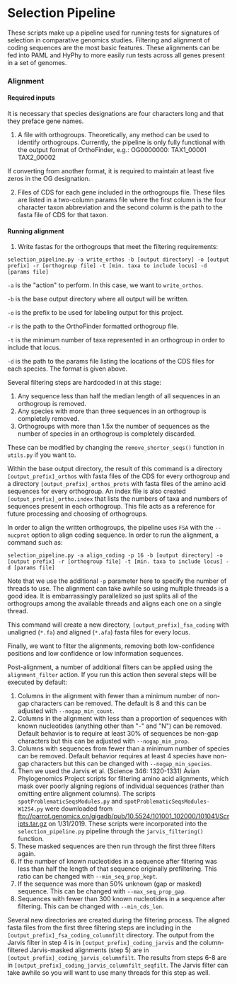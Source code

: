 # Selection Pipeline

These scripts make up a pipeline used for running tests for signatures of selection in comparative genomics studies. Filtering and alignment of coding sequences are the most basic features. These alignments can be fed into PAML and HyPhy to more easily run tests across all genes present in a set of genomes.

### Alignment

#### Required inputs

It is necessary that species designations are four characters long and that they preface gene names.

1. A file with orthogroups. Theoretically, any method can be used to identify orthogroups. Currently, the pipeline is only fully functional with the output format of OrthoFinder, e.g.:
OG0000000: TAX1_00001 TAX2_00002

If converting from another format, it is required to maintain at least five zeros in the OG designation.

2. Files of CDS for each gene included in the orthogroups file. These files are listed in a two-column params file where the first column is the four character taxon abbreviation and the second column is the path to the fasta file of CDS for that taxon.

#### Running alignment

1. Write fastas for the orthogroups that meet the filtering requirements:

```selection_pipeline.py -a write_orthos -b [output directory] -o [output prefix] -r [orthogroup file] -t [min. taxa to include locus] -d [params file]```

`-a` is the "action" to perform. In this case, we want to `write_orthos`.

`-b` is the base output directory where all output will be written.

`-o` is the prefix to be used for labeling output for this project.

`-r` is the path to the OrthoFinder formatted orthogroup file.

`-t` is the minimum number of taxa represented in an orthogroup in order to include that locus.

`-d` is the path to the params file listing the locations of the CDS files for each species. The format is given above.

Several filtering steps are hardcoded in at this stage:
1. Any sequence less than half the median length of all sequences in an orthogroup is removed.
2. Any species with more than three sequences in an orthogroup is completely removed.
3. Orthogroups with more than 1.5x the number of sequences as the number of species in an orthogroup is completely discarded.

These can be modified by changing the `remove_shorter_seqs()` function in `utils.py` if you want to.

Within the base output directory, the result of this command is a directory ```[output_prefix]_orthos``` with fasta files of the CDS for every orthogroup and a directory ```[output_prefix]_orthos_prots``` with fasta files of the amino acid sequences for every orthogroup. An index file is also created ```[output_prefix]_ortho.index``` that lists the numbers of taxa and numbers of sequences present in each orthogroup. This file acts as a reference for future processing and choosing of orthogroups.

In order to align the written orthogroups, the pipeline uses `FSA` with the `--nucprot` option to align coding sequence. In order to run the alignment, a command such as:

```selection_pipeline.py -a align_coding -p 16 -b [output directory] -o [output prefix] -r [orthogroup file] -t [min. taxa to include locus] -d [params file]```

Note that we use the additional `-p` parameter here to specify the number of threads to use. The alignment can take awhile so using multiple threads is a good idea. It is embarrassingly parallelized so just splits all of the orthogroups among the available threads and aligns each one on a single thread.

This command will create a new directory, `[output_prefix]_fsa_coding` with unaligned (`*.fa`) and aligned (`*.afa`) fasta files for every locus.

Finally, we want to filter the alignments, removing both low-confidence positions and low confidence or low information sequences.

Post-alignment, a number of additional filters can be applied using the `alignment_filter` action. If you run this action then several steps will be executed by default:
1. Columns in the alignment with fewer than a minimum number of non-gap characters can be removed. The default is 8 and this can be adjusted with `--nogap_min_count`.
2. Columns in the alignment with less than a proportion of sequences with known nucleotides (anything other than "-" and "N") can be removed. Default behavior is to require at least 30% of sequences be non-gap characters but this can be adjusted with ```--nogap_min_prop```.
3. Columns with sequences from fewer than a minimum number of species can be removed. Default behavior requires at least 4 species have non-gap characters but this can be changed with `--nogap_min_species`.
4. Then we used the Jarvis et al. (Science 346: 1320-1331) Avian Phylogenomics Project scripts for filtering amino acid alignments, which mask over poorly aligning regions of individual sequences (rather than omitting entire alignment columns). The scripts ```spotProblematicSeqsModules.py``` and ```spotProblematicSeqsModules-W12S4.py``` were downloaded from ftp://parrot.genomics.cn/gigadb/pub/10.5524/101001_102000/101041/Scripts.tar.gz on 1/31/2019. These scripts were incorporated into the ```selection_pipeline.py``` pipeline through the ```jarvis_filtering()``` function.
5. These masked sequences are then run through the first three filters again.
6. If the number of known nucleotides in a sequence after filtering was less than half the length of that sequence originally prefiltering. This ratio can be changed with `--min_seq_prop_kept`.
7. If the sequence was more than 50% unknown (gap or masked) sequence. This can be changed with `--max_seq_prop_gap`.
8. Sequences with fewer than 300 known nucleotides in a sequence after filtering. This can be changed with `--min_cds_len`.

Several new directories are created during the filtering process. The aligned fasta files from the first three filtering steps are including in the `[output_prefix]_fsa_coding_columnfilt` directory. The output from the Jarvis filter in step 4 is in `[output_prefix]_coding_jarvis` and the column-filtered Jarvis-masked alignments (step 5) are in `[output_prefix]_coding_jarvis_columnfilt`. The results from steps 6-8 are in `[output_prefix]_coding_jarvis_columnfilt_seqfilt`. The Jarvis filter can take awhile so you will want to use many threads for this step as well.